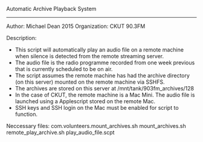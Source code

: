 Automatic Archive Playback System
- - - - - - - - - - - - - - - - -
Author: Michael Dean 2015
Organization: CKUT 90.3FM

Description:
- This script will automatically play an audio file on a remote machine when silence is detected from the remote streaming server.
- The audio file is the radio programme recorded from one week previous that is currently scheduled to be on air.
- The script assumes the remote machine has had the archive directory (on this server) mounted on the remote machine via SSHFS.
- The archives are stored on this server at /mnt/tank/903fm_archives/128
- In the case of CKUT, the remote machine is a Mac Mini. The audio file is launched using a Applescript stored on the remote Mac.
- SSH keys and SSH login on the Mac must be enabled for script to function.

Neccessary files:
com.volunteers.mount_archives.sh
mount_archives.sh
remote_play_archive.sh
play_audio_file.scpt
